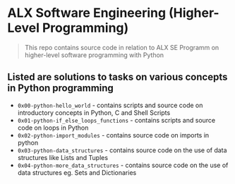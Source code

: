 # ALX Software Engineering (Higher-Level Programming)
> This repo contains source code in relation to ALX SE Programm on higher-level software programming with Python

## Listed are solutions to tasks on various concepts in Python programming
- `0x00-python-hello_world` - contains scripts and source code on introductory concepts in Python, C and Shell Scripts
- `0x01-python-if_else_loops_functions` - contains scripts and source code on loops in Python
- `0x02-python-import_modules` - contains source code on imports in python
- `0x03-python-data_structures` - contains source code on the use of data structures like Lists and Tuples
- `0x04-python-more_data_structures` - contains source code on the use of data structures eg. Sets and Dictionaries
